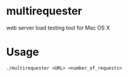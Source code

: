 # multirequester

web server load testing tool for Mac OS X

# Usage

```
./multirequester <URL> <number_of_requests>
```


